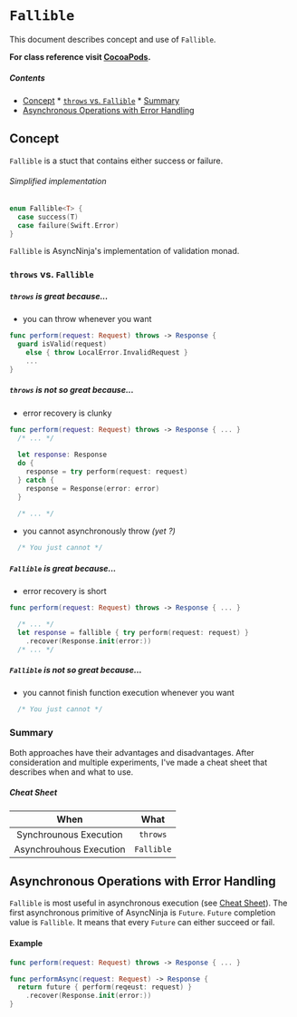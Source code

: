 # `Fallible`
This document describes concept and use of `Fallible`.

**For class reference visit [CocoaPods](http://cocoadocs.org/docsets/AsyncNinja/1.0.0/Enums/Fallible.html).** 

##### Contents
*    [Concept](#concept)
    *    [`throws` vs. `Fallible`](#throws-vs-fallible)
    *     [Summary](#summary)
*    [Asynchronous Operations with Error Handling](#asynchronous-operations-with-error-handling)

## Concept
`Fallible` is a stuct that contains either success or failure.

###### Simplified implementation
```swift
enum Fallible<T> {
  case success(T)
  case failure(Swift.Error)
} 
``` 

`Fallible` is AsyncNinja's implementation of validation monad.
###  `throws` vs. `Fallible`

##### `throws` is great because...

*    you can throw whenever you want

```swift
func perform(request: Request) throws -> Response {
  guard isValid(request)
    else { throw LocalError.InvalidRequest }
    ...
}
```

##### `throws` is not so great because...

*    error recovery is clunky

```swift
func perform(request: Request) throws -> Response { ... }
  /* ... */
  
  let response: Response
  do {
    response = try perform(request: request)
  } catch {
    response = Response(error: error)
  }
  
  /* ... */
```

*    you cannot asynchronously throw *(yet ?)*

```swift
  /* You just cannot */
```


##### `Fallible` is great because...

*    error recovery is short

```swift
func perform(request: Request) throws -> Response { ... }

  /* ... */
  let response = fallible { try perform(request: request) }
    .recover(Response.init(error:))
  /* ... */
```

##### `Fallible` is not so great because...
*    you cannot finish function execution whenever you want

```swift
  /* You just cannot */
```
### Summary
Both approaches have their advantages and disadvantages. After consideration and multiple experiments, I've made a cheat sheet that describes when and what to use.

##### Cheat Sheet
|When|What|
|:--:|:--:|
|Synchrounous Execution|`throws`|
|Asynchrouhous Execution|`Fallible`|


## Asynchronous Operations with Error Handling
`Fallible` is most useful in asynchronous execution (see [Cheat Sheet](#cheat-sheet)). The first asynchronous primitive of AsyncNinja is `Future`. `Future` completion value is `Fallible`. It means that every `Future` can either succeed or fail.

#### Example

```swift
func perform(request: Request) throws -> Response { ... }

func performAsync(request: Request) -> Response {
  return future { perform(reqeust: request) }
    .recover(Response.init(error:))
}

```
